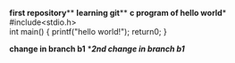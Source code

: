 ******first repository********
******learning git********
******c program of hello world*******
#include<stdio.h>   
int main()
{
printf("hello world!");
return0;
}

******change in branch b1******
******2nd change in branch b1*****
